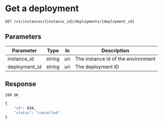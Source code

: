 # Get a deployment

```bash
GET /v1/instances/{instance_id}/deployments/{deployment_id}
```

## Parameters
Parameter     |  Type | In    | Description     
------------- | ------|------ |------------------
instance_id   |  string | uri  | The instance id of the environment
deployment_id | string | uri   | The deployment ID

## Response

`200 OK`

```bash
{
    "id": 838,
    "status": "cancelled"
}
```
